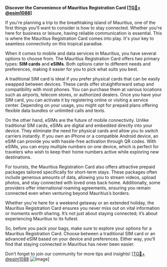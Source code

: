 **Discover the Convenience of Mauritius Registration Card [[TG💪+ @esim1088](https://t.me/s/esim1088)]**

If you're planning a trip to the breathtaking island of Mauritius, one of the first things you'll want to consider is how to stay connected. Whether you're here for business or leisure, having reliable communication is essential. This is where the Mauritius Registration Card comes into play. It's your key to seamless connectivity on this tropical paradise.

When it comes to mobile and data services in Mauritius, you have several options to choose from. The Mauritius Registration Card offers two primary types: **SIM cards** and **eSIMs**. Both options cater to different needs and preferences, making it easier for you to pick what suits you best.

A traditional SIM card is ideal if you prefer physical cards that can be easily swapped between devices. These cards offer straightforward setup and compatibility with most phones. You can purchase them at various locations such as airports, telecom stores, or authorized dealers. Once you have your SIM card, you can activate it by registering online or visiting a service center. Depending on your usage, you might opt for prepaid plans offering flexible data bundles or unlimited calls and texts.

On the other hand, eSIMs are the future of mobile connectivity. Unlike traditional SIM cards, eSIMs are digital and embedded directly into your device. They eliminate the need for physical cards and allow you to switch carriers instantly. If you own an iPhone or a compatible Android device, an eSIM can provide you with hassle-free activation through QR codes. With eSIMs, you can enjoy multiple numbers on one device, which is perfect for travelers who wish to keep their home numbers active while exploring new destinations.

For tourists, the Mauritius Registration Card also offers attractive prepaid packages tailored specifically for short-term stays. These packages often include generous amounts of data, allowing you to stream videos, upload photos, and stay connected with loved ones back home. Additionally, some providers offer international roaming agreements, ensuring you remain connected even when venturing beyond Mauritius’s borders.

Whether you're here for a weekend getaway or an extended holiday, the Mauritius Registration Card ensures you never miss out on vital information or moments worth sharing. It’s not just about staying connected; it’s about experiencing Mauritius to its fullest.

So, before you pack your bags, make sure to explore your options for a Mauritius Registration Card. Choose between a traditional SIM card or an advanced eSIM based on your device and preferences. Either way, you’ll find that staying connected in Mauritius has never been easier.

Don’t forget to join our community for more tips and insights! [[TG💪+ @esim1088](https://t.me/s/esim1088) ![Image](https://i.postimg.cc/Y0z9fWf4/image.png)]